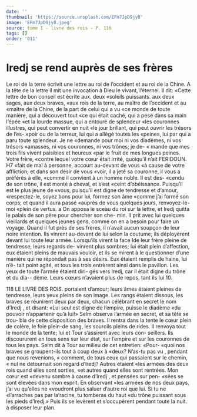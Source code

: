 ```yaml
---
date: ''
thumbnail: 'https://source.unsplash.com/EFm7JpD9jy8'
image: 'EFm7JpD9jy8.jpeg'
source: tome I - livre des rois - P. 116
tags: []
order: '011'
---
```


# Iredj se rend auprès de ses frères

Le roi de la terre écrivit une lettre au roi de l’occident et au roi de la Chine. A la tête de la lettre
il mit une invocation à Dieu le vivant, l’éternel. Il
dit: «Cette lettre de bon conseil est écrite aux. deux «soleils puissants. aux deux sages, aux deux braves, «aux rois de la terre, au maître de l’occident et au «maître de la Chine, de la part de celui qui a vu «ce monde de toute manière, qui a découvert tout
«ce qui était caché, qui a pesé dans sa main l’épée
«et la lourde massue, qui a entouré de splendeur «les couronnes illustres, qui peut convertir en nuit «le jour brillant, qui peut ouvrir les trésors de l’es- «poir ou de la terreur, lui qui a allégé toutes les «peines, lui par qui a paru toute splendeur. Je ne «demande pour moi ni vos diadèmes, ni vos trésors «amassés, ni vos couronnes, ni vos trônes; je de-
« mande que mes trois fils vivent paisibles et heureux «par le fruit de mes longues peines. Votre frère, «contre lequel votre cœur était irrité, quoiqu’il n’ait
FERIDOUN. H7 «fait de mal à personne, accourt au-devant de vous
«à cause de votre affliction; et dans son désir de vous «voir, il a jeté sa couronne, il vous a préférés à elle, «comme il convient à un homme noble. Il est des- «cendu de son trône, il est monté à cheval, et s’est
«ceint d’obéissance. Puisqu’il est le plus jeune de
«vous, puisqu’il est digne de tendresse et d’amour, «respectez-le, soyez bons pour lui, formez son âme «comme j’ai formé son corps; et quand il aura passé «auprès de vous quelques jours, renvoyez-le-moi «plein de vertus. a
On apposa le sceau du roi sur la lettre, et lredj quitta le palais de son père pour chercher son che- min. Il prit avec lui quelques vieillards et quelques jeunes gens, comme on en a besoin pour faire un voyage. Quand il fut près de ses frères, il n’avait
aucun soupçon de leur noire intention. Ils vinrent au-devant de lui selon la coutume; ils déployèrent devant lui toute leur armée. Lorsqu’ils virent la face
Ide leur frère pleine de tendresse, leurs regards de- vinrent plus sombres; lui était plein d’affection, eux étaient pleins de mauvais vouloir, et ils se mirent à
le questionner d’une manière qui ne répondait pas
à ses désirs. Eux étaient remplis de haine, lui n’é-
tait point agité, et tous les trois entrèrent ainsi dans le pavillon. Les yeux de toute l’armée étaient diri-
gés vers lredj, car il était digne du trône et du dia-- dème. Leurs cœurs n’avaient plus de repos, tant ils lui 10.

118 LE LIVRE DES ROIS. portaient d’amour; leurs âmes étaient pleines de
tendresse, leurs yeux pleins de son image. Les rangs étaient dissous, les braves se réunirent deux par deux, chacun célébrant en secret le nom d’Iredj , et disant:
«Lui seul est digne de l’empire, puisse le diadème
«du pouvoir n’appartenir qu’à lui!»
Selm observa l’armée en secret, et sa tête se trou-
bla de cette disposition des braves. Il rentra dans la tente le cœur plein de colère, le foie plein-de sang, les sourcils pleins de rides. ll renvoya tout le monde de la tente; lui et Tour s’assirent avec leurs con- seillers. Ils discoururent en tous sens sur leur état, sur l’empire et sur les couronnes de tous les pays. Selm dit à Tour au milieu de cet entretien: «Pour- «quoi nos braves se groupent-ils tout à coup deux à «deux? N’as-tu pas vu , pendant que nous revenions,
« comment, de tous ceux qui passaient sur le chemin, « nul ne détournait son regard d’lredj? Autres étaient
«les armées des deux rois quand elles sont sorties, «et autres quand elles sont rentrées. Mon cœur est «devenu sombre à cause d’lredj , et pensées sur pen- «sées se sont élevées dans mon esprit. En observant
«les armées de nos deux pays, j’ai vu qu’elles ne «voudront plus saluer d’autre roi que lui. Si tu ne «l’arraches pas par la’racine, tu tomberas du haut «du trône puissant sous les pieds d’lredj.» Puis ils se levèrent et s’occupèrent pendant toute la nuit. à disposer leur plan.
